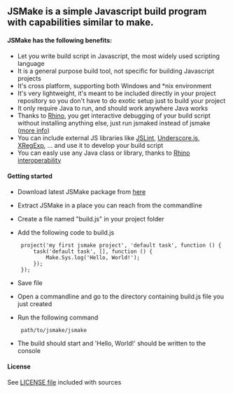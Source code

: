 ## JSMake is a simple Javascript build program with capabilities similar to make.

#### JSMake has the following benefits:

 * Let you write build script in Javascript, the most widely used scripting language
 * It is a general purpose build tool, not specific for building Javascript projects
 * It's cross platform, supporting both Windows and *nix environment
 * It's very lightweight, it's meant to be included directly in your project repository so you don't have to do exotic setup just to build your project
 * It only require Java to run, and should work anywhere Java works
 * Thanks to [Rhino](http://www.mozilla.org/rhino/), you get interactive debugging of your build script without installing anything else, just run jsmaked instead of jsmake ([more info](http://www.mozilla.org/rhino/debugger.html))
 * You can include external JS libraries like [JSLint](http://www.jslint.com/), [Underscore.js](http://documentcloud.github.com/underscore/), [XRegExp](http://xregexp.com/), ... and use it to develop your build script
 * You can easly use any Java class or library, thanks to [Rhino interoperability](http://www.mozilla.org/rhino/ScriptingJava.html)

#### Getting started

 * Download latest JSMake package from [here](https://github.com/gimmi/jsmake/archives/master)
 * Extract JSMake in a place you can reach from the commandline
 * Create a file named "build.js" in your project folder
 * Add the following code to build.js

		project('my first jsmake project', 'default task', function () {
			task('default task', [], function () {
				Make.Sys.log('Hello, World!');
			});
		});

 * Save file
 * Open a commandline and go to the directory containing build.js file you just created
 * Run the following command

		path/to/jsmake/jsmake

 * The build should start and 'Hello, World!' should be written to the console

#### License

See [LICENSE file](https://github.com/gimmi/jsmake/raw/master/LICENSE) included with sources